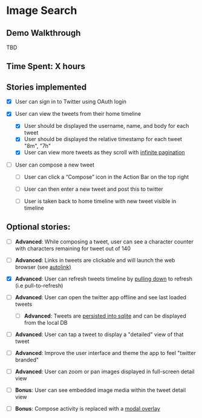 # Image Search

## Demo Walkthrough

TBD

## Time Spent: X hours

## Stories implemented

- [x] User can sign in to Twitter using OAuth login

- [x] User can view the tweets from their home timeline

  - [x] User should be displayed the username, name, and body for each tweet
  - [x] User should be displayed the relative timestamp for each tweet "8m", "7h"
  - [x] User can view more tweets as they scroll with [infinite pagination](http://guides.codepath.com/android/Endless-Scrolling-with-AdapterViews)

- [ ] User can compose a new tweet

  - [ ] User can click a “Compose” icon in the Action Bar on the top right
  - [ ] User can then enter a new tweet and post this to twitter
  - [ ] User is taken back to home timeline with new tweet visible in timeline


## Optional stories:

- [ ] **Advanced**: While composing a tweet, user can see a character counter with characters remaining for tweet out of 140
- [ ] **Advanced**: Links in tweets are clickable and will launch the web browser (see [autolink](http://guides.codepath.com/android/Working-with-the-TextView#autolinking-urls))
- [x] **Advanced**: User can refresh tweets timeline by [pulling down](http://guides.codepath.com/android/Implementing-Pull-to-Refresh-Guide) to refresh (i.e pull-to-refresh)
- [ ] **Advanced**: User can open the twitter app offline and see last loaded tweets

  - [ ] **Advanced**: Tweets are [persisted into sqlite](http://guides.codepath.com/android/ActiveAndroid-Guide) and can be displayed from the local DB

- [ ] **Advanced**: User can tap a tweet to display a "detailed" view of that tweet
- [ ] **Advanced**: Improve the user interface and theme the app to feel "twitter branded"
- [ ] **Advanced**: User can zoom or pan images displayed in full-screen detail view
- [ ] **Bonus**: User can see embedded image media within the tweet detail view
- [ ] **Bonus**: Compose activity is replaced with a [modal overlay](http://guides.codepath.com/android/Using-DialogFragment)

